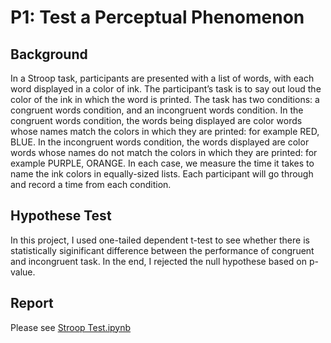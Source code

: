 # P1: Test a Perceptual Phenomenon

## Background
In a Stroop task, participants are presented with a list of words, with each word displayed in a color of ink. The participant’s task is to say out loud the color of the ink in which the word is printed. The task has two conditions: a congruent words condition, and an incongruent words condition. In the congruent words condition, the words being displayed are color words whose names match the colors in which they are printed: for example RED, BLUE. In the incongruent words condition, the words displayed are color words whose names do not match the colors in which they are printed: for example PURPLE, ORANGE. In each case, we measure the time it takes to name the ink colors in equally-sized lists. Each participant will go through and record a time from each condition.

## Hypothese Test
In this project, I used one-tailed dependent t-test to see whether there is statistically siginificant difference between the performance of congruent and incongruent task.
In the end, I rejected the null hypothese based on p-value. 

## Report
Please see [Stroop Test.ipynb](https://github.com/Ruofei29/Udacity-Data-Analyst-Nanodegree/blob/master/P1%20Test%20a%20Perceptual%20Phenomenon/Stroop%20Test.ipynb)
